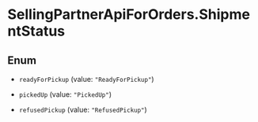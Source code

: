 # SellingPartnerApiForOrders.ShipmentStatus

## Enum


* `readyForPickup` (value: `"ReadyForPickup"`)

* `pickedUp` (value: `"PickedUp"`)

* `refusedPickup` (value: `"RefusedPickup"`)


